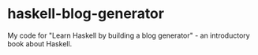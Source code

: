 # haskell-blog-generator
My code for "Learn Haskell by building a blog generator" - an introductory book about Haskell.
